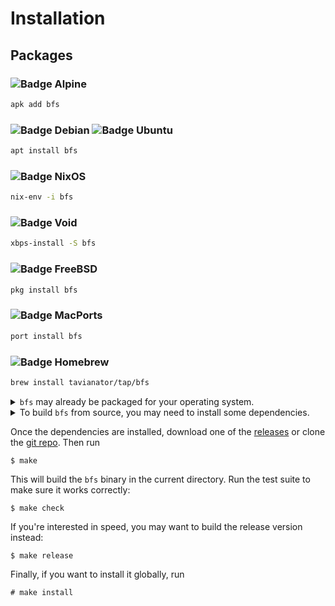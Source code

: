 
# Installation

## Packages

### ![Badge Alpine]

```sh
apk add bfs
```

### ![Badge Debian] ![Badge Ubuntu]

```sh
apt install bfs
```

### ![Badge NixOS]

```sh
nix-env -i bfs
```

### ![Badge Void]

```sh
xbps-install -S bfs
```

### ![Badge FreeBSD]

```sh
pkg install bfs
```

### ![Badge MacPorts]

```sh
port install bfs
```

### ![Badge Homebrew]

```sh
brew install tavianator/tap/bfs
```



<details>
<summary><code>bfs</code> may already be packaged for your operating system.</summary>

<pre>

</pre>
</details>

<details>
<summary>To build <code>bfs</code> from source, you may need to install some dependencies.</summary>

The only absolute requirements for building `bfs` are a C compiler, [GNU make](https://www.gnu.org/software/make/), and [Bash](https://www.gnu.org/software/bash/).
These are installed by default on many systems, and easy to install on most others.
Refer to your operating system's documentation on building software.

`bfs` also depends on some system libraries for some of its features.
These dependencies are optional, and can be turned off at build time if necessary by setting the appropriate variable to the empty string (e.g. `make WITH_ONIGURUMA=`).

| Dependency                                            | Platforms  | `make` flag      |
|-------------------------------------------------------|------------|------------------|
| [acl](https://savannah.nongnu.org/projects/acl)       | Linux only | `WITH_ACL`       |
| [attr](https://savannah.nongnu.org/projects/attr)     | Linux only | `WITH_ATTR`      |
| [libcap](https://sites.google.com/site/fullycapable/) | Linux only | `WITH_LIBCAP`    |
| [Oniguruma](https://github.com/kkos/oniguruma)        | All        | `WITH_ONIGURUMA` |

Here's how to install them on some common platforms:

<pre>
<strong>Alpine Linux</strong>
# apk add acl{,-dev} attr{,-dev} libcap{,-dev} oniguruma-dev

<strong>Arch Linux</strong>
# pacman -S acl attr libcap oniguruma

<strong>Debian/Ubuntu</strong>
# apt install acl libacl1-dev attr libattr1-dev libcap2-bin libcap-dev libonig-dev

<strong>Fedora</strong>
# dnf install libacl-devel libattr-devel libcap-devel oniguruma-devel

<strong>NixOS</strong>
# nix-env -i acl attr libcap oniguruma

<strong>Void Linux</strong>
# xbps-install -S acl-{devel,progs} attr-{devel,progs} libcap-{devel,progs} oniguruma-devel

<strong>FreeBSD</strong>
# pkg install oniguruma

<strong>MacPorts</strong>
# port install oniguruma6

<strong>Homebrew</strong>
$ brew install oniguruma
</pre>
</details>

Once the dependencies are installed, download one of the [releases](https://github.com/tavianator/bfs/releases) or clone the [git repo](https://github.com/tavianator/bfs).
Then run

    $ make

This will build the `bfs` binary in the current directory.
Run the test suite to make sure it works correctly:

    $ make check

If you're interested in speed, you may want to build the release version instead:

    $ make release

Finally, if you want to install it globally, run

    # make install



<!----------------------------------------------------------------------------->

[Badge Alpine]: https://img.shields.io/badge/Alpine_Linux-0D597F?style=for-the-badge&logo=alpine-linux&logoColor=white
[Badge Ubuntu]: https://img.shields.io/badge/Ubuntu-E95420?style=for-the-badge&logo=ubuntu&logoColor=white
[Badge Debian]: https://img.shields.io/badge/Debian-A81D33?style=for-the-badge&logo=debian&logoColor=white
[Badge Homebrew]: https://img.shields.io/badge/Homebrew-FBB040?style=for-the-badge&logo=homebrew&logoColor=white
[Badge NixOS]: https://img.shields.io/badge/NixOS-5277C3?style=for-the-badge&logo=nixos&logoColor=white
[Badge FreeBSD]: https://img.shields.io/badge/FreeBSD-AB2B28?style=for-the-badge&logo=freebsd&logoColor=white
[Badge MacPorts]: https://img.shields.io/badge/MacPorts-gray?style=for-the-badge&logo=apple&logoColor=white
[Badge Void]: https://img.shields.io/badge/VoidLinux-478061?style=for-the-badge&logo=linux&logoColor=white

